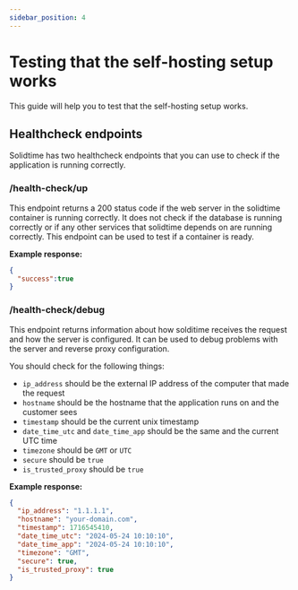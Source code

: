 ```yaml
---
sidebar_position: 4
---
```

# Testing that the self-hosting setup works

This guide will help you to test that the self-hosting setup works.

## Healthcheck endpoints

Solidtime has two healthcheck endpoints that you can use to check if the application is running correctly.

### /health-check/up

This endpoint returns a 200 status code if the web server in the solidtime container is running correctly.
It does not check if the database is running correctly or if any other services that solidtime depends on are running correctly.
This endpoint can be used to test if a container is ready.

**Example response:**

```json
{
  "success":true
}
```

### /health-check/debug

This endpoint returns information about how solditime receives the request and how the server is configured.
It can be used to debug problems with the server and reverse proxy configuration.

You should check for the following things:
 - `ip_address` should be the external IP address of the computer that made the request
 - `hostname` should be the hostname that the application runs on and the customer sees
 - `timestamp` should be the current unix timestamp
 - `date_time_utc` and `date_time_app` should be the same and the current UTC time
 - `timezone` should be `GMT` or `UTC`
 - `secure` should be `true`
 - `is_trusted_proxy` should be `true`

**Example response:**

```json
{
  "ip_address": "1.1.1.1",
  "hostname": "your-domain.com",
  "timestamp": 1716545410,
  "date_time_utc": "2024-05-24 10:10:10",
  "date_time_app": "2024-05-24 10:10:10",
  "timezone": "GMT",
  "secure": true,
  "is_trusted_proxy": true
}
```

